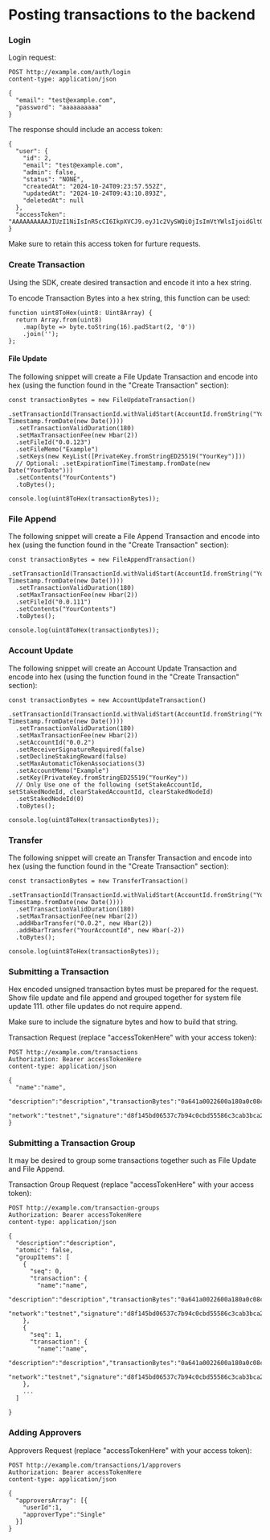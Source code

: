 # Posting transactions to the backend

### Login

Login request:

```
POST http://example.com/auth/login
content-type: application/json

{
  "email": "test@example.com",
  "password": "aaaaaaaaaa"
}
```

The response should include an access token:


```
{
  "user": {
    "id": 2,
    "email": "test@example.com",
    "admin": false,
    "status": "NONE",
    "createdAt": "2024-10-24T09:23:57.552Z",
    "updatedAt": "2024-10-24T09:43:10.893Z",
    "deletedAt": null
  },
  "accessToken": "AAAAAAAAAAJIUzI1NiIsInR5cCI6IkpXVCJ9.eyJ1c2VySWQiOjIsImVtYWlsIjoidGltQGxhdW5jaGJhZGdlLmNvbSIsImlhdCI6MTcyOTc2MzA1MCwiZXhwIjoxNzYxMjk5MDUwfQ.n6XY0NX1y6iQvoBTLCi8fUXPEfmmzwVJ5AAAAAAAAAA"
}
```

Make sure to retain this access token for furture requests.

### Create Transaction

Using the SDK, create desired transaction and encode it into a hex string.

To encode Transaction Bytes into a hex string, this function can be used:

```
function uint8ToHex(uint8: Uint8Array) {
  return Array.from(uint8)
    .map(byte => byte.toString(16).padStart(2, '0'))
    .join('');
};
```

#### File Update

The following snippet will create a File Update Transaction and encode into hex (using the function found in the "Create Transaction" section):

```
const transactionBytes = new FileUpdateTransaction()
  .setTransactionId(TransactionId.withValidStart(AccountId.fromString("YourAccountId"), Timestamp.fromDate(new Date())))
  .setTransactionValidDuration(180)
  .setMaxTransactionFee(new Hbar(2))
  .setFileId("0.0.123")
  .setFileMemo("Example")
  .setKeys(new KeyList([PrivateKey.fromStringED25519("YourKey")]))
  // Optional: .setExpirationTime(Timestamp.fromDate(new Date("YourDate")))
  .setContents("YourContents")
  .toBytes();

console.log(uint8ToHex(transactionBytes));
```

### File Append

The following snippet will create a File Append Transaction and encode into hex (using the function found in the "Create Transaction" section):

```
const transactionBytes = new FileAppendTransaction()
  .setTransactionId(TransactionId.withValidStart(AccountId.fromString("YourAccountId"), Timestamp.fromDate(new Date())))
  .setTransactionValidDuration(180)
  .setMaxTransactionFee(new Hbar(2))
  .setFileId("0.0.111")
  .setContents("YourContents")
  .toBytes();

console.log(uint8ToHex(transactionBytes));
```

### Account Update

The following snippet will create an Account Update Transaction and encode into hex (using the function found in the "Create Transaction" section):

```
const transactionBytes = new AccountUpdateTransaction()
  .setTransactionId(TransactionId.withValidStart(AccountId.fromString("YourAccountId"), Timestamp.fromDate(new Date())))
  .setTransactionValidDuration(180)
  .setMaxTransactionFee(new Hbar(2))
  .setAccountId("0.0.2")
  .setReceiverSignatureRequired(false)
  .setDeclineStakingReward(false)
  .setMaxAutomaticTokenAssociations(3)
  .setAccountMemo("Example")
  .setKey(PrivateKey.fromStringED25519("YourKey"))
  // Only Use one of the following (setStakeAccountId, setStakedNodeId, clearStakedAccountId, clearStakedNodeId)
  .setStakedNodeId(0)
  .toBytes();

console.log(uint8ToHex(transactionBytes));
```

### Transfer

The following snippet will create an Transfer Transaction and encode into hex (using the function found in the "Create Transaction" section):

```
const transactionBytes = new TransferTransaction()
  .setTransactionId(TransactionId.withValidStart(AccountId.fromString("YourAccountId"), Timestamp.fromDate(new Date())))
  .setTransactionValidDuration(180)
  .setMaxTransactionFee(new Hbar(2))
  .addHbarTransfer("0.0.2", new Hbar(2))
  .addHbarTransfer("YourAccountId", new Hbar(-2))
  .toBytes();

console.log(uint8ToHex(transactionBytes));
```

### Submitting a Transaction

Hex encoded unsigned transaction bytes must be prepared for the request. Show file update and file append and grouped together for system file update 111. other file updates do not require append.

Make sure to include the signature bytes and how to build that string.

Transaction Request (replace "accessTokenHere" with your access token):

```
POST http://example.com/transactions
Authorization: Bearer accessTokenHere
content-type: application/json

{
  "name":"name",
  "description":"description","transactionBytes":"0a641a0022600a180a0c08cfb6e8b80610c0f5e4950312060800100018021800188084af5f220308b40132009a01370a0608001000187b1a240a221220051bea2d2e654f7cd8fa8e392f1f5183bfd1395e55184cc19e6af3b88000692c22074578616d706c65",
  "network":"testnet","signature":"d8f145bd06537c7b94c0cbd55586c3cab3bca2d32f14838d8feb72def5c890669f57acda3500914c4ba2c5df9e575abff1908ff28284a7a98769b7290e0f4e0a","creatorKeyId":1
}
```

### Submitting a Transaction Group

It may be desired to group some transactions together such as File Update and File Append.

Transaction Group Request (replace "accessTokenHere" with your access token):
```
POST http://example.com/transaction-groups
Authorization: Bearer accessTokenHere
content-type: application/json

{
  "description":"description",
  "atomic": false,
  "groupItems": [
    {
      "seq": 0,
      "transaction": {
        "name":"name",
        "description":"description","transactionBytes":"0a641a0022600a180a0c08cfb6e8b80610c0f5e4950312060800100018021800188084af5f220308b40132009a01370a0608001000187b1a240a221220051bea2d2e654f7cd8fa8e392f1f5183bfd1395e55184cc19e6af3b88000692c22074578616d706c65",
        "network":"testnet","signature":"d8f145bd06537c7b94c0cbd55586c3cab3bca2d32f14838d8feb72def5c890669f57acda3500914c4ba2c5df9e575abff1908ff28284a7a98769b7290e0f4e0a","creatorKeyId":1
    },
    {
      "seq": 1,
      "transaction": {
        "name":"name",
        "description":"description","transactionBytes":"0a641a0022600a180a0c08cfb6e8b80610c0f5e4950312060800100018021800188084af5f220308b40132009a01370a0608001000187b1a240a221220051bea2d2e654f7cd8fa8e392f1f5183bfd1395e55184cc19e6af3b88000692c22074578616d706c65",
        "network":"testnet","signature":"d8f145bd06537c7b94c0cbd55586c3cab3bca2d32f14838d8feb72def5c890669f57acda3500914c4ba2c5df9e575abff1908ff28284a7a98769b7290e0f4e0a","creatorKeyId":1
    },
    ...
  ]

}
```

### Adding Approvers
Approvers Request (replace "accessTokenHere" with your access token):

```
POST http://example.com/transactions/1/approvers
Authorization: Bearer accessTokenHere
content-type: application/json

{
  "approversArray": [{
    "userId":1,
    "approverType":"Single"
  }]
}
```
